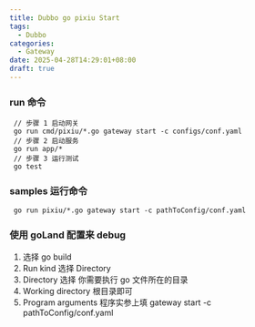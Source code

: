 ```yaml
---
title: Dubbo go pixiu Start
tags:
  - Dubbo
categories:
  - Gateway
date: 2025-04-28T14:29:01+08:00
draft: true
---
```

### run 命令

```shell
 // 步骤 1 启动网关
 go run cmd/pixiu/*.go gateway start -c configs/conf.yaml
 // 步骤 2 启动服务
 go run app/*
 // 步骤 3 运行测试
 go test 
```

### samples 运行命令

```shell
 go run pixiu/*.go gateway start -c pathToConfig/conf.yaml
```

### 使用 goLand 配置来 debug

1. 选择 go build 
2. Run kind 选择 Directory
3. Directory 选择 你需要执行 go 文件所在的目录
4. Working directory 根目录即可
5. Program arguments 程序实参上填 gateway start -c pathToConfig/conf.yaml